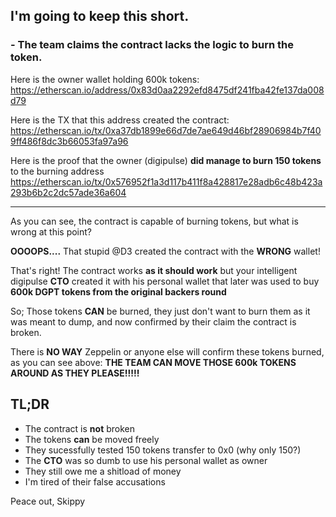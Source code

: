 I'm going to keep this short.
----
### - The team claims the contract lacks the logic to burn the token.

Here is the owner wallet holding 600k tokens:
https://etherscan.io/address/0x83d0aa2292efd8475df241fba42fe137da008d79

Here is the TX that this address created the contract:
https://etherscan.io/tx/0xa37db1899e66d7de7ae649d46bf28906984b7f409ff486f8dc3b66053fa97a96


Here is the proof that the owner (digipulse) **did manage to burn 150 tokens** to the burning address
https://etherscan.io/tx/0x576952f1a3d117b411f8a428817e28adb6c48b423a293b6b2c2dc57ade36a604

----

As you can see, the contract is capable of burning tokens, but what is wrong at this point?

**OOOOPS....** That stupid @D3 created the contract with the **WRONG** wallet!

That's right! The contract works **as it should work** but your intelligent digipulse **CTO** created it with his personal wallet that later was used to buy **600k DGPT tokens from the original backers round**

So; Those tokens **CAN** be burned, they just don't want to burn them as it was meant to dump, and now confirmed by their claim the contract is broken.

There is **NO WAY** Zeppelin or anyone else will confirm these tokens burned, as you can see above: **THE TEAM CAN MOVE THOSE 600k TOKENS AROUND AS THEY PLEASE!!!!!**

TL;DR
----
 - The contract is **not** broken
 - The tokens **can** be moved freely
 - They sucessfully tested 150 tokens transfer to 0x0 (why only 150?)
 - The **CTO** was so dumb to use his personal wallet as owner
 - They still owe me a shitload of money
 - I'm tired of their false accusations
 
 Peace out, Skippy

